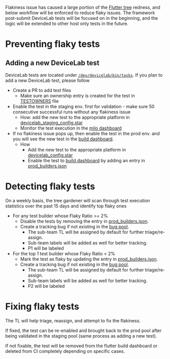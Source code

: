 Flakiness issue has caused a large portion of the [Flutter tree](https://flutter-dashboard.appspot.com/#/build) redness, and below workflow will be enforced to reduce flaky issues. The framework post-submit DeviceLab tests will be focused on in the beginning, and the logic will be extended to other host only tests in the future.

# Preventing flaky tests
## Adding a new DeviceLab test
DeviceLab tests are located under [`/dev/devicelab/bin/tasks`](https://github.com/flutter/flutter/tree/master/dev/devicelab/bin/tasks). If you plan to add a new DeviceLab test, please follow
* Create a PR to add test files
  * Make sure an ownership entry is created for the test in [TESTOWNERS](https://github.com/flutter/flutter/blob/master/TESTOWNERS) file
* Enable the test in the staging env. first for validation - make sure 50 consecutive successful runs without any flakiness issue
  * How: add the new test to the appropriate platform in [devicelab_staging_config.star](https://github.com/flutter/infra/blob/master/config/devicelab_staging_config.star)
  * Monitor the test execution in the [milo dashboard](https://ci.chromium.org/p/flutter/g/devicelab_staging/console)
* If no flakiness issue pops up, then enable the test in the prod env. and you will see the new test in the [build dashboard](https://flutter-dashboard.appspot.com/#/build).
  * How
    * Add the new test to the appropriate platform in [devicelab_config.star](https://github.com/flutter/infra/blob/master/config/devicelab_config.star)
    * Enable the test to [build dashboard](https://flutter-dashboard.appspot.com/#/build) by adding an entry in [prod_builders.json](https://github.com/flutter/flutter/blob/master/dev/prod_builders.json)


# Detecting flaky tests
On a weekly basis, the tree gardener will scan through test execution statistics over the past 15 days and identify top flaky ones
* For any test builder whose Flaky Ratio >= 2%
  * Disable the tests by removing the entry in [prod_builders.json](https://github.com/flutter/flutter/blob/master/dev/prod_builders.json).
  * Create a tracking bug if not existing in the [bug pool](https://github.com/flutter/flutter/issues?q=is%3Aopen+is%3Aissue+project%3Aflutter%2Fflutter%2F189+label%3A%22team%3A+flakes%22).
    * The sub-team TL will be assigned by default for further triage/re-assign.
    * Sub-team labels will be added as well for better tracking.
    * P1 will be labeled
* For the top 1 test builder whose Flaky Ratio < 2%
  * Mark the test as flaky by updating the entry in [prod_builders.json](https://github.com/flutter/flutter/blob/master/dev/prod_builders.json).
  * Create a tracking bug if not existing in the [bug pool](https://github.com/flutter/flutter/issues?q=is%3Aopen+is%3Aissue+project%3Aflutter%2Fflutter%2F189+label%3A%22team%3A+flakes%22).
    * The sub-team TL will be assigned by default for further triage/re-assign.
    * Sub-team labels will be added as well for better tracking.
    * P2 will be labeled
# Fixing flaky tests
The TL will help triage, reassign, and attempt to fix the flakiness.

If fixed, the test can be re-enabled and brought back to the prod pool after being validated in the staging pool (same process as adding a new test).

If not fixable, the test will be removed from the flutter build dashboard or deleted from CI completely depending on specific cases.